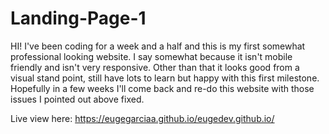 # Landing-Page-1
HI!
I've been coding for a week and a half and this is my first somewhat professional looking website. I say somewhat because it isn't mobile friendly and isn't very responsive. Other than that it looks good from a visual stand point, still have lots to learn but happy with this first milestone. Hopefully in a few weeks I'll come back and re-do this website with those issues I pointed out above fixed. 

Live view here: https://eugegarciaa.github.io/eugedev.github.io/
